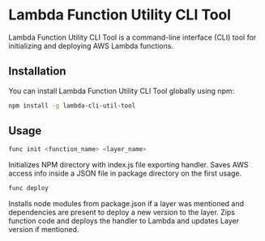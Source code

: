 # Lambda Function Utility CLI Tool

Lambda Function Utility CLI Tool is a command-line interface (CLI) tool for initializing and deploying AWS Lambda functions.

## Installation

You can install Lambda Function Utility CLI Tool globally using npm:

```bash
npm install -g lambda-cli-util-tool
```

## Usage
```bash
func init <function_name> <layer_name>
```

Initializes NPM directory with index.js file exporting handler. 
Saves AWS access info inside a JSON file in package directory on the first usage.


```bash
func deploy
```
Installs node modules from package.json if a layer was mentioned and dependencies are present to deploy a new version to the layer. 
Zips function code and deploys the handler to Lambda and updates Layer version if mentioned.